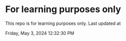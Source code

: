 # For learning purposes only
This repo is for learning purposes only.
Last updated at

Friday, May 3, 2024 12:32:30 PM

